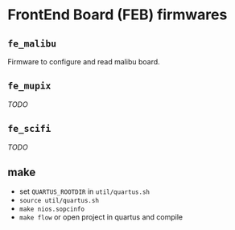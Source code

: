 # FrontEnd Board (FEB) firmwares

## `fe_malibu`

Firmware to configure and read malibu board.

## `fe_mupix`

_TODO_

## `fe_scifi`

_TODO_

## make

 - set `QUARTUS_ROOTDIR` in `util/quartus.sh`
 - `source util/quartus.sh`
 - `make nios.sopcinfo`
 - `make flow` or open project in quartus and compile
